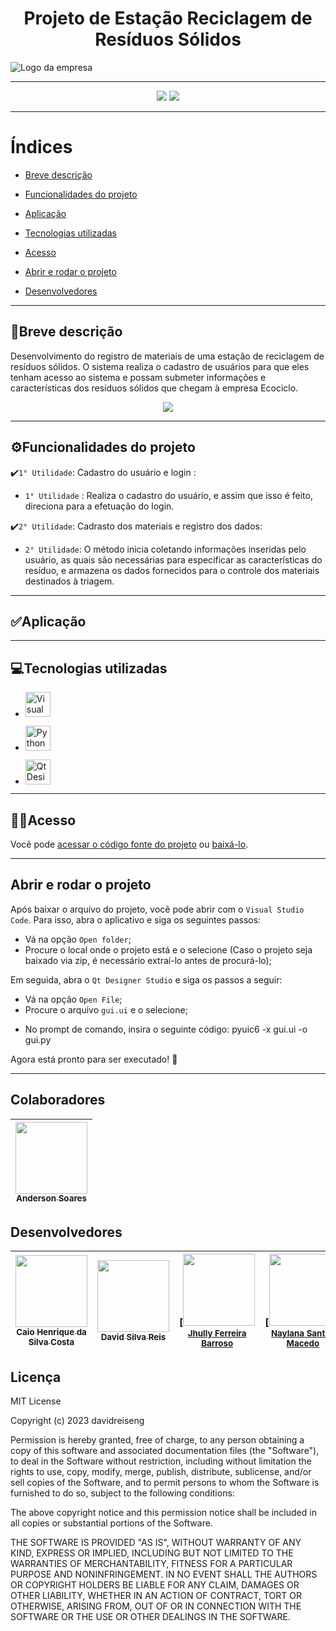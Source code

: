 # <h1 align="center"> Projeto de Estação Reciclagem de Resíduos Sólidos </h1>

![Logo da empresa](https://github.com/davidreiseng/estacao_reciclagem/assets/142530413/13fe4fcb-d623-42c7-b43b-540a0d71b421) 

<hr>

<p align="center">

<img loading="lazy" src="https://img.shields.io/badge/Status-%20Em%20andamento-Green"/>
<img loading="lazy" src="https://img.shields.io/badge/license-MIT-blue
"/>
</p>

<hr>

# Índices

- [Breve descrição](#breve-descrição)
  
- [Funcionalidades do projeto](#funcionalidades-do-projeto)
  
- [Aplicação](#aplicação)

- [Tecnologias utilizadas](#tecnologias-utilizadas)

- [Acesso](#acesso)
  
- [Abrir e rodar o projeto](#abrir-e-rodar-o-projeto)
  
- [Desenvolvedores](#desenvolvedores)

<hr>


## 📝Breve descrição

<p align="justify"> 

Desenvolvimento do registro de materiais de uma estação de reciclagem de resíduos sólidos. O sistema realiza o cadastro de usuários para que eles tenham acesso ao sistema e possam submeter informações e características dos resíduos sólidos que chegam à empresa Ecociclo.
<p align="center">
  
<img loading="lazy" src="https://github.com/davidreiseng/estacao_reciclagem/assets/142530413/7070dad1-085a-4fcd-b13c-fe2cb87bdfd3"/>
</p>

<hr>


 ## :gear:Funcionalidades do projeto

✔️`1° Utilidade`: Cadastro do usuário e login :

* `1° Utilidade` : Realiza o cadastro do usuário, e assim que isso é feito, direciona para a efetuação do login.

✔️`2° Utilidade`: Cadrasto dos materiais e registro dos dados: 

* `2° Utilidade`: O método inicia coletando informações inseridas pelo usuário, as quais são necessárias para especificar as características do resíduo, e armazena os dados fornecidos para o controle dos materiais destinados à triagem.

<hr>

## ✅Aplicação

<div align="center">

</div>

<hr>

## 💻Tecnologias utilizadas

- <a href="https://code.visualstudio.com/" target="_blank"> <img src="https://github.com/davidreiseng/estacao_reciclagem/assets/142530413/d01c2ea9-da13-48e0-b663-980d9abf2d4f" alt="Visual Studio Code" width="40" height="40"/> </a>

- <a href="https://www.python.org/" target="_blank"> <img src="https://github.com/davidreiseng/estacao_reciclagem/assets/142530413/e909a873-a520-4af1-925f-10ce53413530" alt="Python" width="40" height="40"/> </a>

- <a href="https://doc.qt.io/qt-6/install-qt-design-studio.html/" target="_blank"> <img src="https://github.com/davidreiseng/estacao_reciclagem/assets/142530413/d35707eb-2625-4fbb-a223-1e75f10337e7" alt="Qt Designer" width="40" height="40"/> </a>

<hr>


## 👩‍💻Acesso


Você pode [acessar o código fonte do projeto](https://github.com/davidreiseng/estacao_reciclagem) ou [baixá-lo](.zip).

<hr>

## Abrir e rodar o projeto

Após baixar o arquivo do projeto, você pode abrir com o `Visual Studio Code`. Para isso, abra o aplicativo e siga os seguintes passos:

- Vá na opção `Open folder`;
- Procure o local onde o projeto está e o selecione (Caso o projeto seja baixado via zip, é necessário extraí-lo antes de procurá-lo);

Em seguida, abra o `Qt Designer Studio` e siga os passos a seguir:

- Vá na opção `Open File`;
- Procure o arquivo `gui.ui` e o selecione;
  
*   No prompt de comando, insira o seguinte código: pyuic6 -x gui.ui -o gui.py

Agora está pronto para ser executado! 🤙

<hr>  

## Colaboradores
[<img loading="lazy" src="https://github.com/davidreiseng/estacao_reciclagem/assets/142530413/d6b1e650-307d-4b5b-a4a9-112f021edef4" width=115><br><sub>Anderson Soares</sub>](https://github.com/andersonmarques) |
| :---: |

## Desenvolvedores

| [<img loading="lazy" src="https://github.com/davidreiseng/estacao_reciclagem/assets/142530413/0209af33-1f36-4ce2-a713-f530dea3a012" width=115><br><sub>Caio Henrique da Silva Costa</sub>](https://github.com/GoldNob7) |  [<img loading="lazy" src="https://github.com/davidreiseng/estacao_reciclagem/assets/142530413/7af2c808-2ed2-45e9-90bd-d1f709da61bd" width=115><br><sub>David Silva Reis</sub>](https://github.com/davidreiseng) |  [<img loading="lazy" src="https://github.com/davidreiseng/estacao_reciclagem/assets/142530413/e25421ab-130e-436c-9e7d-81bc57ad314d" width=115><br><sub>[Jhully Ferreira Barroso</sub>](https://github.com/jhulllly) | [<img loading="lazy" src="https://github.com/davidreiseng/estacao_reciclagem/assets/142530413/2d02eabc-485c-4b1d-9865-ed3591c56562" width=115><br><sub>[Naylana Santos Macedo</sub>](https://github.com/Naylana) |
| :---: | :---: | :---: | :---: |

## Licença
MIT License

Copyright (c) 2023 davidreiseng

Permission is hereby granted, free of charge, to any person obtaining a copy
of this software and associated documentation files (the "Software"), to deal
in the Software without restriction, including without limitation the rights
to use, copy, modify, merge, publish, distribute, sublicense, and/or sell
copies of the Software, and to permit persons to whom the Software is
furnished to do so, subject to the following conditions:

The above copyright notice and this permission notice shall be included in all
copies or substantial portions of the Software.

THE SOFTWARE IS PROVIDED "AS IS", WITHOUT WARRANTY OF ANY KIND, EXPRESS OR
IMPLIED, INCLUDING BUT NOT LIMITED TO THE WARRANTIES OF MERCHANTABILITY,
FITNESS FOR A PARTICULAR PURPOSE AND NONINFRINGEMENT. IN NO EVENT SHALL THE
AUTHORS OR COPYRIGHT HOLDERS BE LIABLE FOR ANY CLAIM, DAMAGES OR OTHER
LIABILITY, WHETHER IN AN ACTION OF CONTRACT, TORT OR OTHERWISE, ARISING FROM,
OUT OF OR IN CONNECTION WITH THE SOFTWARE OR THE USE OR OTHER DEALINGS IN THE
SOFTWARE.
